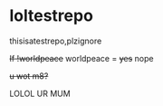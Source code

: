# loltestrepo

thisisatestrepo,plzignore


~~If !worldpeace~~
  worldpeace = ~~yes~~ nope
  
~~u wot m8?~~

LOLOL UR MUM


